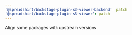 ```yaml
---
'@spreadshirt/backstage-plugin-s3-viewer-backend': patch
'@spreadshirt/backstage-plugin-s3-viewer': patch
---
```


Align some packages with upstream versions
